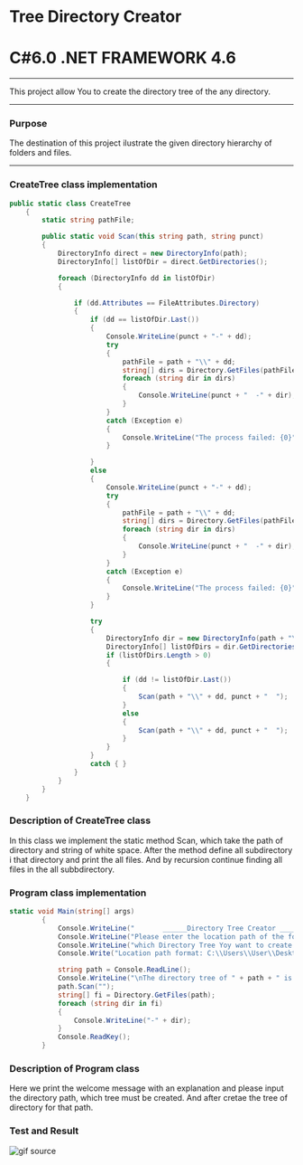 # 
# Tree Directory Creator
# C#6.0  .NET FRAMEWORK 4.6

----

This project allow You to create the directory tree of the any directory.

----

### Purpose

The destination of this project ilustrate the given directory hierarchy of folders and files.

----
### CreateTree class implementation
```c#
public static class CreateTree
    {
        static string pathFile;

        public static void Scan(this string path, string punct)
        {
            DirectoryInfo direct = new DirectoryInfo(path);
            DirectoryInfo[] listOfDir = direct.GetDirectories(); 

            foreach (DirectoryInfo dd in listOfDir) 
            {

                if (dd.Attributes == FileAttributes.Directory) 
                {              
                    if (dd == listOfDir.Last())
                    {
                        Console.WriteLine(punct + "-" + dd);
                        try
                        {
                            pathFile = path + "\\" + dd;
                            string[] dirs = Directory.GetFiles(pathFile);
                            foreach (string dir in dirs)
                            {
                                Console.WriteLine(punct + "  -" + dir);
                            }
                        }
                        catch (Exception e)
                        {
                            Console.WriteLine("The process failed: {0}", e.ToString());
                        }

                    }
                    else
                    {
                        Console.WriteLine(punct + "-" + dd);
                        try
                        {
                            pathFile = path + "\\" + dd;
                            string[] dirs = Directory.GetFiles(pathFile);
                            foreach (string dir in dirs)
                            {
                                Console.WriteLine(punct + "  -" + dir);
                            }
                        }
                        catch (Exception e)
                        {
                            Console.WriteLine("The process failed: {0}", e.ToString());
                        }
                    }

                    try 
                    {
                        DirectoryInfo dir = new DirectoryInfo(path + "\\" + dd);
                        DirectoryInfo[] listOfDirs = dir.GetDirectories();
                        if (listOfDirs.Length > 0)
                        {

                            if (dd != listOfDir.Last())
                            {
                                Scan(path + "\\" + dd, punct + "  ");
                            }
                            else
                            {
                                Scan(path + "\\" + dd, punct + "  ");
                            }
                        }
                    }
                    catch { }               
                }
            }
        }
    }
```
### Description of CreateTree class
In this class we implement the static method Scan, which take the path of directory and string of white space. After the method define all subdirectory i that directory and print the all files. And by recursion continue finding all files in the all subbdirectory.

### Program class implementation
```c#
static void Main(string[] args)
        {
            Console.WriteLine("       ______Directory Tree Creator ______\n");
            Console.WriteLine("Please enter the location path of the folder,");
            Console.WriteLine("which Directory Tree Yoy want to create.");
            Console.Write("Location path format: C:\\Users\\User\\Desktop\\translate.txt): ");

            string path = Console.ReadLine();
            Console.WriteLine("\nThe directory tree of " + path + " is: \n");
            path.Scan("");
            string[] fi = Directory.GetFiles(path);
            foreach (string dir in fi)
            {
                Console.WriteLine("-" + dir);
            }
            Console.ReadKey();
        }

```
### Description of Program class
Here we print the welcome message with an explanation and please input the directory path, which tree must be created. And after cretae the tree of directory for that path.

### Test and Result

![gif source](https://github.com/shtigran/TreeDirectoryCreator/blob/master/Tree%20Creator.gif)


